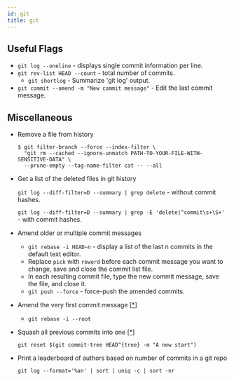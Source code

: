 ```yaml
---
id: git
title: git
---
```


## Useful Flags

- `git log --oneline` - displays single commit information per line.
- `git rev-list HEAD --count` - total number of commits.
  - `git shortlog` - Summarize 'git log' output.
- `git commit --amend -m "New commit message"` - Edit the last commit message.

## Miscellaneous

- Remove a file from history

  ```
  $ git filter-branch --force --index-filter \
    "git rm --cached --ignore-unmatch PATH-TO-YOUR-FILE-WITH-SENSITIVE-DATA" \
    --prune-empty --tag-name-filter cat -- --all
  ```

- Get a list of the deleted files in git history

  `git log --diff-filter=D --summary | grep delete` - without commit hashes.

  `git log --diff-filter=D --summary | grep -E 'delete|^commit\s+\S+'` - with commit hashes.

- Amend older or multiple commit messages

  - `git rebase -i HEAD~n` - display a list of the last n commits in the default text editor.
  - Replace `pick` with `reword` before each commit message you want to change, save and close the commit list file.
  - In each resulting commit file, type the new commit message, save the file, and close it.
  - `git push --force` - force-push the amended commits.

- Amend the very first commit message [[\*](https://stackoverflow.com/a/14630424)]

  - `git rebase -i --root`

- Squash all previous commits into one [[\*](https://stackoverflow.com/a/23486788)]

  `git reset $(git commit-tree HEAD^{tree} -m "A new start")`

- Print a leaderboard of authors based on number of commits in a git repo

  `git log --format='%an' | sort | uniq -c | sort -nr`
